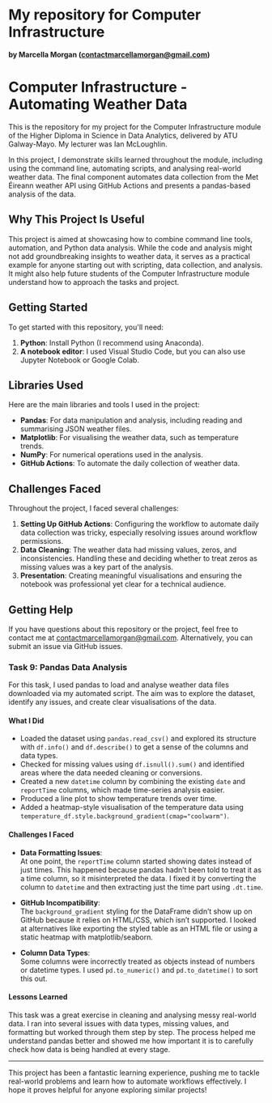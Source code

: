 # My repository for Computer Infrastructure

**by Marcella Morgan (contactmarcellamorgan@gmail.com)**

# Computer Infrastructure - Automating Weather Data

This is the repository for my project for the Computer Infrastructure module of the Higher Diploma in Science in Data Analytics, delivered by ATU Galway-Mayo. My lecturer was Ian McLoughlin.

In this project, I demonstrate skills learned throughout the module, including using the command line, automating scripts, and analysing real-world weather data. The final component automates data collection from the Met Éireann weather API using GitHub Actions and presents a pandas-based analysis of the data.

## Why This Project Is Useful
This project is aimed at showcasing how to combine command line tools, automation, and Python data analysis. While the code and analysis might not add groundbreaking insights to weather data, it serves as a practical example for anyone starting out with scripting, data collection, and analysis. It might also help future students of the Computer Infrastructure module understand how to approach the tasks and project.

## Getting Started
To get started with this repository, you'll need:
1. **Python**: Install Python (I recommend using Anaconda).
2. **A notebook editor**: I used Visual Studio Code, but you can also use Jupyter Notebook or Google Colab.


## Libraries Used
Here are the main libraries and tools I used in the project:
- **Pandas**: For data manipulation and analysis, including reading and summarising JSON weather files.
- **Matplotlib**: For visualising the weather data, such as temperature trends.
- **NumPy**: For numerical operations used in the analysis.
- **GitHub Actions**: To automate the daily collection of weather data.

## Challenges Faced
Throughout the project, I faced several challenges:
1. **Setting Up GitHub Actions**: Configuring the workflow to automate daily data collection was tricky, especially resolving issues around workflow permissions.
2. **Data Cleaning**: The weather data had missing values, zeros, and inconsistencies. Handling these and deciding whether to treat zeros as missing values was a key part of the analysis.
3. **Presentation**: Creating meaningful visualisations and ensuring the notebook was professional yet clear for a technical audience.

## Getting Help
If you have questions about this repository or the project, feel free to contact me at [contactmarcellamorgan@gmail.com](mailto:contactmarcellamorgan@gmail.com). Alternatively, you can submit an issue via GitHub issues.


### Task 9: Pandas Data Analysis

For this task, I used pandas to load and analyse weather data files downloaded via my automated script. The aim was to explore the dataset, identify any issues, and create clear visualisations of the data.

#### What I Did
- Loaded the dataset using `pandas.read_csv()` and explored its structure with `df.info()` and `df.describe()` to get a sense of the columns and data types.
- Checked for missing values using `df.isnull().sum()` and identified areas where the data needed cleaning or conversions.
- Created a new `datetime` column by combining the existing `date` and `reportTime` columns, which made time-series analysis easier.
- Produced a line plot to show temperature trends over time.
- Added a heatmap-style visualisation of the temperature data using `temperature_df.style.background_gradient(cmap="coolwarm")`.

#### Challenges I Faced
- **Data Formatting Issues**:  
  At one point, the `reportTime` column started showing dates instead of just times. This happened because pandas hadn’t been told to treat it as a time column, so it misinterpreted the data. I fixed it by converting the column to `datetime` and then extracting just the time part using `.dt.time`.  

- **GitHub Incompatibility**:  
  The `background_gradient` styling for the DataFrame didn’t show up on GitHub because it relies on HTML/CSS, which isn’t supported. I looked at alternatives like exporting the styled table as an HTML file or using a static heatmap with matplotlib/seaborn.  

- **Column Data Types**:  
  Some columns were incorrectly treated as objects instead of numbers or datetime types. I used `pd.to_numeric()` and `pd.to_datetime()` to sort this out.  

#### Lessons Learned
This task was a great exercise in cleaning and analysing messy real-world data. I ran into several issues with data types, missing values, and formatting but worked through them step by step. The process helped me understand pandas better and showed me how important it is to carefully check how data is being handled at every stage.

---

This project has been a fantastic learning experience, pushing me to tackle real-world problems and learn how to automate workflows effectively. I hope it proves helpful for anyone exploring similar projects!

